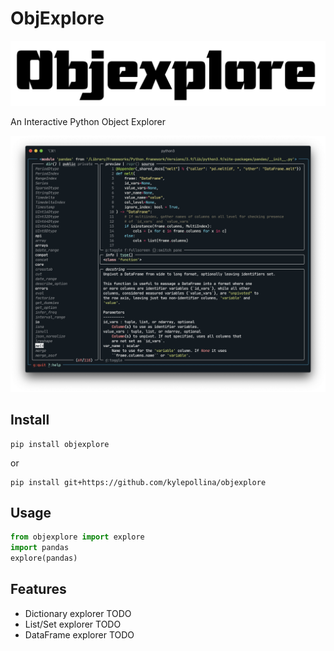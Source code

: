# ObjExplore

![logo](images/logo.png)

An Interactive Python Object Explorer

![screenshot](images/screenshot.png)


## Install

```
pip install objexplore
```

or

```
pip install git+https://github.com/kylepollina/objexplore
```

## Usage

```python
from objexplore import explore
import pandas
explore(pandas)
```

## Features
- Dictionary explorer TODO
- List/Set explorer TODO
- DataFrame explorer TODO
